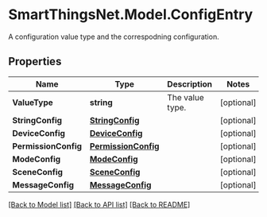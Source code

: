 # SmartThingsNet.Model.ConfigEntry
A configuration value type and the correspodning configuration.
## Properties

Name | Type | Description | Notes
------------ | ------------- | ------------- | -------------
**ValueType** | **string** | The value type. | [optional] 
**StringConfig** | [**StringConfig**](StringConfig.md) |  | [optional] 
**DeviceConfig** | [**DeviceConfig**](DeviceConfig.md) |  | [optional] 
**PermissionConfig** | [**PermissionConfig**](PermissionConfig.md) |  | [optional] 
**ModeConfig** | [**ModeConfig**](ModeConfig.md) |  | [optional] 
**SceneConfig** | [**SceneConfig**](SceneConfig.md) |  | [optional] 
**MessageConfig** | [**MessageConfig**](MessageConfig.md) |  | [optional] 

[[Back to Model list]](../README.md#documentation-for-models) [[Back to API list]](../README.md#documentation-for-api-endpoints) [[Back to README]](../README.md)

